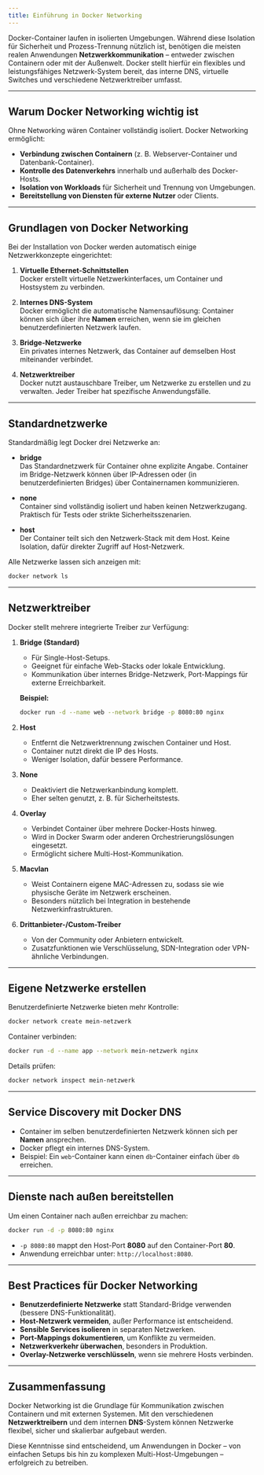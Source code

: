 ```yaml
---
title: Einführung in Docker Networking
---
```


Docker-Container laufen in isolierten Umgebungen. Während diese Isolation für Sicherheit und Prozess-Trennung nützlich ist, benötigen die meisten realen Anwendungen **Netzwerkkommunikation** – entweder zwischen Containern oder mit der Außenwelt. Docker stellt hierfür ein flexibles und leistungsfähiges Netzwerk-System bereit, das interne DNS, virtuelle Switches und verschiedene Netzwerktreiber umfasst.

---

## Warum Docker Networking wichtig ist

Ohne Networking wären Container vollständig isoliert. Docker Networking ermöglicht:

- **Verbindung zwischen Containern** (z. B. Webserver-Container und Datenbank-Container).
- **Kontrolle des Datenverkehrs** innerhalb und außerhalb des Docker-Hosts.
- **Isolation von Workloads** für Sicherheit und Trennung von Umgebungen.
- **Bereitstellung von Diensten für externe Nutzer** oder Clients.

---

## Grundlagen von Docker Networking

Bei der Installation von Docker werden automatisch einige Netzwerkkonzepte eingerichtet:

1. **Virtuelle Ethernet-Schnittstellen**  
   Docker erstellt virtuelle Netzwerkinterfaces, um Container und Hostsystem zu verbinden.

2. **Internes DNS-System**  
   Docker ermöglicht die automatische Namensauflösung: Container können sich über ihre **Namen** erreichen, wenn sie im gleichen benutzerdefinierten Netzwerk laufen.

3. **Bridge-Netzwerke**  
   Ein privates internes Netzwerk, das Container auf demselben Host miteinander verbindet.

4. **Netzwerktreiber**  
   Docker nutzt austauschbare Treiber, um Netzwerke zu erstellen und zu verwalten. Jeder Treiber hat spezifische Anwendungsfälle.

---

## Standardnetzwerke

Standardmäßig legt Docker drei Netzwerke an:

- **bridge**  
  Das Standardnetzwerk für Container ohne explizite Angabe. Container im Bridge-Netzwerk können über IP-Adressen oder (in benutzerdefinierten Bridges) über Containernamen kommunizieren.

- **none**  
  Container sind vollständig isoliert und haben keinen Netzwerkzugang. Praktisch für Tests oder strikte Sicherheitsszenarien.

- **host**  
  Der Container teilt sich den Netzwerk-Stack mit dem Host. Keine Isolation, dafür direkter Zugriff auf Host-Netzwerk.

Alle Netzwerke lassen sich anzeigen mit:

```bash
docker network ls
```

---

## Netzwerktreiber

Docker stellt mehrere integrierte Treiber zur Verfügung:

1. **Bridge (Standard)**

   * Für Single-Host-Setups.
   * Geeignet für einfache Web-Stacks oder lokale Entwicklung.
   * Kommunikation über internes Bridge-Netzwerk, Port-Mappings für externe Erreichbarkeit.

   **Beispiel:**

   ```bash
   docker run -d --name web --network bridge -p 8080:80 nginx
   ```

2. **Host**

   * Entfernt die Netzwerktrennung zwischen Container und Host.
   * Container nutzt direkt die IP des Hosts.
   * Weniger Isolation, dafür bessere Performance.

3. **None**

   * Deaktiviert die Netzwerkanbindung komplett.
   * Eher selten genutzt, z. B. für Sicherheitstests.

4. **Overlay**

   * Verbindet Container über mehrere Docker-Hosts hinweg.
   * Wird in Docker Swarm oder anderen Orchestrierungslösungen eingesetzt.
   * Ermöglicht sichere Multi-Host-Kommunikation.

5. **Macvlan**

   * Weist Containern eigene MAC-Adressen zu, sodass sie wie physische Geräte im Netzwerk erscheinen.
   * Besonders nützlich bei Integration in bestehende Netzwerkinfrastrukturen.

6. **Drittanbieter-/Custom-Treiber**

   * Von der Community oder Anbietern entwickelt.
   * Zusatzfunktionen wie Verschlüsselung, SDN-Integration oder VPN-ähnliche Verbindungen.

---

## Eigene Netzwerke erstellen

Benutzerdefinierte Netzwerke bieten mehr Kontrolle:

```bash
docker network create mein-netzwerk
```

Container verbinden:

```bash
docker run -d --name app --network mein-netzwerk nginx
```

Details prüfen:

```bash
docker network inspect mein-netzwerk
```

---

## Service Discovery mit Docker DNS

* Container im selben benutzerdefinierten Netzwerk können sich per **Namen** ansprechen.
* Docker pflegt ein internes DNS-System.
* Beispiel: Ein `web`-Container kann einen `db`-Container einfach über `db` erreichen.

---

## Dienste nach außen bereitstellen

Um einen Container nach außen erreichbar zu machen:

```bash
docker run -d -p 8080:80 nginx
```

* `-p 8080:80` mappt den Host-Port **8080** auf den Container-Port **80**.
* Anwendung erreichbar unter: `http://localhost:8080`.

---

## Best Practices für Docker Networking

* **Benutzerdefinierte Netzwerke** statt Standard-Bridge verwenden (bessere DNS-Funktionalität).
* **Host-Netzwerk vermeiden**, außer Performance ist entscheidend.
* **Sensible Services isolieren** in separaten Netzwerken.
* **Port-Mappings dokumentieren**, um Konflikte zu vermeiden.
* **Netzwerkverkehr überwachen**, besonders in Produktion.
* **Overlay-Netzwerke verschlüsseln**, wenn sie mehrere Hosts verbinden.

---

## Zusammenfassung

Docker Networking ist die Grundlage für Kommunikation zwischen Containern und mit externen Systemen.
Mit den verschiedenen **Netzwerktreibern** und dem internen **DNS**-System können Netzwerke flexibel, sicher und skalierbar aufgebaut werden.

Diese Kenntnisse sind entscheidend, um Anwendungen in Docker – von einfachen Setups bis hin zu komplexen Multi-Host-Umgebungen – erfolgreich zu betreiben.
